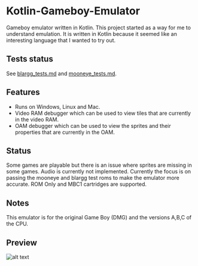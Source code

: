 # Kotlin-Gameboy-Emulator
Gameboy emulator written in Kotlin. This project started as a way for me to 
understand emulation. It is written in Kotlin because it seemed like an interesting 
language that I wanted to try out.

## Tests status
See [blargg_tests.md](blargg_tests.md) and [mooneye_tests.md](mooneye_tests.md).

## Features
- Runs on Windows, Linux and Mac.
- Video RAM debugger which can be used to view tiles that are currently in the video RAM.
- OAM debugger which can be used to view the sprites and their properties that are currently in the OAM.

## Status
Some games are playable but there is an issue where sprites are missing in some games. Audio is currently not implemented. Currently the focus is on passing the mooneye and blargg test roms to make the emulator more accurate. ROM Only and MBC1 cartridges are supported.

## Notes
This emulator is for the original Game Boy (DMG) and the versions A,B,C of the CPU.

## Preview
![alt text](https://media.giphy.com/media/51WvJVuSGZAu9jbbLM/giphy.gif)
